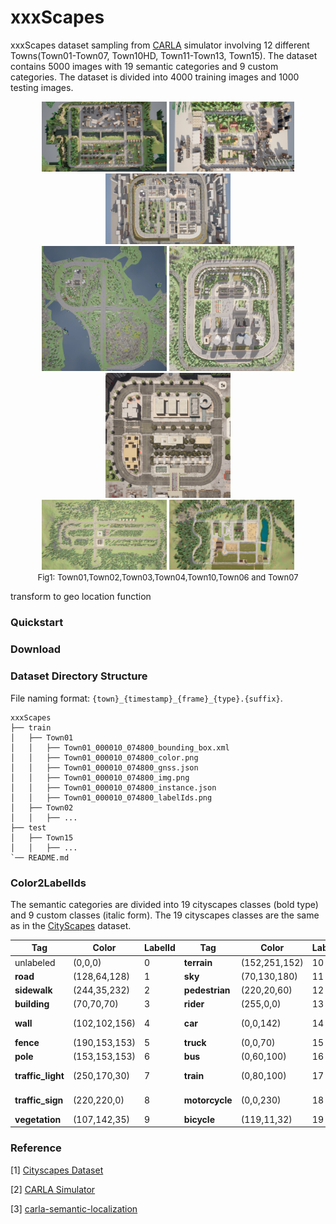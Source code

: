 
[//]: # (```text)

[//]: # (         _____       ___   _____    _           ___   _____   _____       ___   _____   _____   _____  )

[//]: # (        /  ___|     /   | |  _  \  | |         /   | /  ___/ /  ___|     /   | |  _  \ | ____| /  ___/ )

[//]: # (        | |        / /| | | |_| |  | |        / /| | | |___  | |        / /| | | |_| | | |__   | |___  )

[//]: # (        | |       / / | | |  _  /  | |       / / | | \___  \ | |       / / | | |  ___/ |  __|  \___  \ )

[//]: # (        | |___   / /  | | | | \ \  | |___   / /  | |  ___| | | |___   / /  | | | |     | |___   ___| | )

[//]: # (        \_____| /_/   |_| |_|  \_\ |_____| /_/   |_| /_____/ \_____| /_/   |_| |_|     |_____| /_____/ )

[//]: # (```)



# xxxScapes

xxxScapes dataset sampling from [CARLA](http://carla.org) simulator involving 12 different Towns(Town01-Town07, Town10HD, Town11-Town13, Town15). The dataset contains 5000 images with 19 semantic categories and 9 custom categories. The dataset is divided into 4000 training images and 1000 testing images.




<div align="center">
<img src="./images/town01aerial.png" style="width: 200px">
<img src="./images/town02aerial.png" style="width: 200px">
<img src="./images/town03aerial.png" style="width: 200px">
</div>

<div align="center">
<img src="./images/town04aerial.png" style="width: 200px">
<img src="./images/town05aerial.png" style="width: 200px">
<img src="./images/town10aerial.png" style="width: 200px">
</div>

<div align="center">
<img src="./images/town06aerial.png" style="width: 200px">
<img src="./images/town07aerial.png" style="width: 200px">
</div>

<div align="center"> <span style="font-size: small">Fig1: Town01,Town02,Town03,Town04,Town10,Town06 and Town07 </span> </div>

transform to geo location function

### Quickstart

### Download

### Dataset Directory Structure

File naming format: `{town}_{timestamp}_{frame}_{type}.{suffix}`. 

```
xxxScapes
├── train
│   ├── Town01
│   │   ├── Town01_000010_074800_bounding_box.xml
│   │   ├── Town01_000010_074800_color.png
│   │   ├── Town01_000010_074800_gnss.json
│   │   ├── Town01_000010_074800_img.png
│   │   ├── Town01_000010_074800_instance.json
│   │   ├── Town01_000010_074800_labelIds.png
│   ├── Town02
│   │   ├── ...
├── test
│   ├── Town15
│   │   ├── ...
`── README.md
```

### Color2LabelIds

The semantic categories are divided into 19 cityscapes classes (bold type) and 9 custom classes (italic form). The 19 cityscapes classes are the same as in the [CityScapes](https://www.cityscapes-dataset.com) dataset. 



Tag | Color          | LabelId | Tag | Color    | LabelId | Tag | Color     | LabelId
--- |----------------| ---   | --- |----------| --- | --- |-----------| ---
unlabeled | (0,0,0)      | 0 | **terrain** | (152,251,152) | 10 | _static_ | (110,190,160) | 20
**road** | (128,64,128) | 1  | **sky** | (70,130,180) | 11 | _dynamic_ | (170,120,50) | 21
**sidewalk** | (244,35,232) | 2 | **pedestrian** | (220,20,60) | 12 | _other_ | (55,90,80) | 22
**building** | (70,70,70)   | 3 | **rider** | (255,0,0) | 13 | _water_ | (45,60,150) | 23
**wall** | (102,102,156) | 4 | **car** | (0,0,142) | 14 | _road line_ | (157,234,50) | 24
**fence** | (190,153,153) | 5 | **truck** | (0,0,70) | 15 | _ground_ | (81,0,81) | 25
**pole** | (153,153,153) | 6 | **bus** | (0,60,100) | 16 | _bridge_ | (150,100,100) | 26
**traffic_light** | (250,170,30) | 7 | **train** | (0,80,100) | 17 | _rail track_ | (230,150,140) | 27
**traffic_sign** | (220,220,0) | 8 | **motorcycle** | (0,0,230) | 18 | _guard rail_ | (180,165,180) | 28
**vegetation** | (107,142,35) | 9 | **bicycle** | (119,11,32) | 19























### Reference

[1] [Cityscapes Dataset](https://www.cityscapes-dataset.com)

[2] [CARLA Simulator](http://carla.org)

[3] [carla-semantic-localization](https://github.com/lian999111/carla-semantic-localization/tree/c4844f2f6b8bbc21c8e3e4962954cf01eb673e85)
